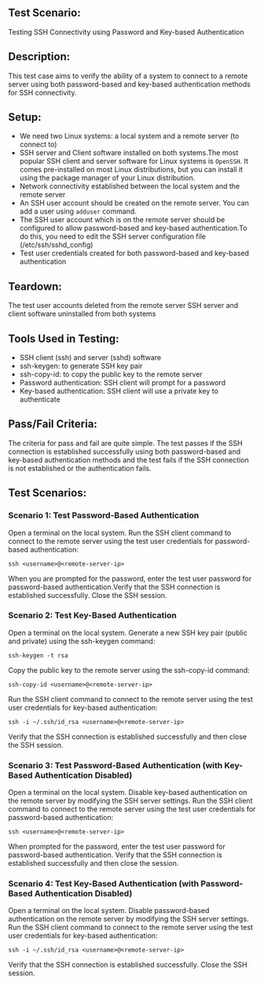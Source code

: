 ## Test Scenario:
Testing SSH Connectivity using Password and Key-based Authentication

## Description:
This test case aims to verify the ability of a system to connect to a remote server using both password-based and key-based authentication methods for SSH connectivity.

## Setup:

* We need two Linux systems: a local system and a remote server (to connect to)
* SSH server and Client software installed on both systems.The most popular SSH client and server software for Linux systems is `OpenSSH`. It comes pre-installed on most Linux distributions, but you can install it using the package manager of your Linux distribution.
* Network connectivity established between the local system and the remote server
* An SSH user account should be created on the remote server. You can add a user using `adduser` command.
* The SSH user account which is on the remote server should be configured to allow password-based and key-based authentication.To do this, you need to edit the SSH server configuration file (/etc/ssh/sshd_config)
* Test user credentials created for both password-based and key-based authentication


## Teardown:

The test user accounts deleted from the remote server
SSH server and client software uninstalled from both systems

## Tools Used in Testing:

* SSH client (ssh) and server (sshd) software
* ssh-keygen: to generate SSH key pair
* ssh-copy-id: to copy the public key to the remote server
* Password authentication: SSH client will prompt for a password
* Key-based authentication: SSH client will use a private key to authenticate


## Pass/Fail Criteria:

The criteria for pass and fail are quite simple. The test passes if the SSH connection is established successfully using both password-based and key-based authentication methods and the test fails if the SSH connection is not established or the authentication fails.


## Test Scenarios:

### Scenario 1: Test Password-Based Authentication

Open a terminal on the local system.
Run the SSH client command to connect to the remote server using the test user credentials for password-based authentication:

`ssh <username>@<remote-server-ip>`

When you are prompted for the password, enter the test user password for password-based authentication.Verify that the SSH connection is established successfully. Close the SSH session.

### Scenario 2: Test Key-Based Authentication

Open a terminal on the local system.
Generate a new SSH key pair (public and private) using the ssh-keygen command:

`ssh-keygen -t rsa`

Copy the public key to the remote server using the ssh-copy-id command:

`ssh-copy-id <username>@<remote-server-ip>`

Run the SSH client command to connect to the remote server using the test user credentials for key-based authentication:

`ssh -i ~/.ssh/id_rsa <username>@<remote-server-ip>`

Verify that the SSH connection is established successfully and then close the SSH session.

### Scenario 3: Test Password-Based Authentication (with Key-Based Authentication Disabled)

Open a terminal on the local system.
Disable key-based authentication on the remote server by modifying the SSH server settings.
Run the SSH client command to connect to the remote server using the test user credentials for password-based authentication:

`ssh <username>@<remote-server-ip>`

When prompted for the password, enter the test user password for password-based authentication.
Verify that the SSH connection is established successfully and then close the session.

### Scenario 4: Test Key-Based Authentication (with Password-Based Authentication Disabled)

Open a terminal on the local system.
Disable password-based authentication on the remote server by modifying the SSH server settings.
Run the SSH client command to connect to the remote server using the test user credentials for key-based authentication:

`ssh -i ~/.ssh/id_rsa <username>@<remote-server-ip>`

Verify that the SSH connection is established successfully.
Close the SSH session.
